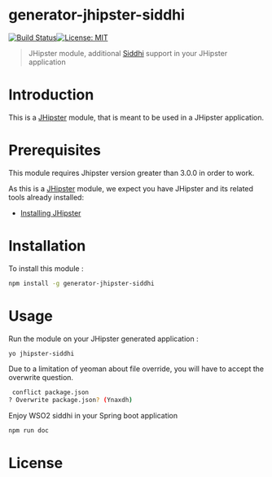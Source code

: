 
# generator-jhipster-siddhi
[![Build Status](https://travis-ci.org/thari1996/generator-jhipster-siddhi.svg?branch=master)](https://travis-ci.org/thari1996/generator-jhipster-siddhi)[![License: MIT](https://img.shields.io/badge/License-MIT-yellow.svg)](https://opensource.org/licenses/MIT)
> JHipster module, additional [Siddhi](https://github.com/wso2/siddhi/) support in your JHipster application


# Introduction

This is a [JHipster](http://jhipster.github.io/) module, that is meant to be used in a JHipster application.

# Prerequisites

This module requires Jhipster version greater than 3.0.0 in order to work.

As this is a [JHipster](http://jhipster.github.io/) module, we expect you have JHipster and its related tools already installed:

- [Installing JHipster](https://jhipster.github.io/installation.html)

# Installation

To install this module :

```bash
npm install -g generator-jhipster-siddhi
```

# Usage

Run the module on your JHipster generated application :

```bash
yo jhipster-siddhi
```

Due to a limitation of yeoman about file override, you will have to accept the overwrite question.

```bash
 conflict package.json
? Overwrite package.json? (Ynaxdh)
```

Enjoy WSO2 siddhi in your Spring boot application

```bash
npm run doc
```

# License

